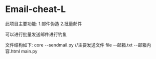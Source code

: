 # Email-cheat-L
此项目主要功能:
  1.邮件伪造
  2.批量邮件
  
可以进行批量发送邮件进行钓鱼

文件结构如下:
  core
    --sendmail.py       //主要发送文件
  file
    --邮箱.txt
    --邮箱内容.html
  main.py
